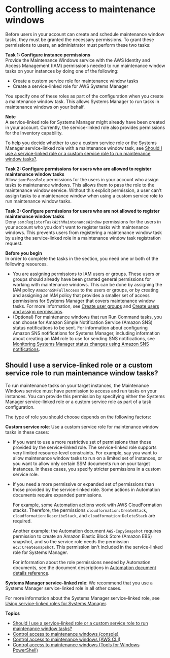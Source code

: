 # Controlling access to maintenance windows<a name="sysman-maintenance-permissions"></a>

Before users in your account can create and schedule maintenance window tasks, they must be granted the necessary permissions\. To grant these permissions to users, an administrator must perform these two tasks:

**Task 1: Configure instance permissions**  
Provide the Maintenance Windows service with the AWS Identity and Access Management \(IAM\) permissions needed to run maintenance window tasks on your instances by doing one of the following: 
+ Create a custom service role for maintenance window tasks
+ Create a service\-linked role for AWS Systems Manager

You specify one of these roles as part of the configuration when you create a maintenance window task\. This allows Systems Manager to run tasks in maintenance windows on your behalf\.

**Note**  
A service\-linked role for Systems Manager might already have been created in your account\. Currently, the service\-linked role also provides permissions for the Inventory capability\.

To help you decide whether to use a custom service role or the Systems Manager service\-linked role with a maintenance window task, see [Should I use a service\-linked role or a custom service role to run maintenance window tasks?](#maintenance-window-tasks-service-role)\.

**Task 2: Configure permissions for users who are allowed to register maintenance window tasks**  
Allow `iam:PassRole` permissions for the users in your account who assign tasks to maintenance windows\. This allows them to pass the role to the maintenance window service\. Without this explicit permission, a user can't assign tasks to a maintenance window when using a custom service role to run maintenance window tasks\. 

**Task 3: Configure permissions for users who are not allowed to register maintenance window tasks**  
Deny `ssm:RegisterTaskWithMaintenanceWindow` permissions for the users in your account who you don't want to register tasks with maintenance windows\. This prevents users from registering a maintenance window task by using the service\-linked role in a maintenance window task registration request\.

**Before you begin**  
In order to complete the tasks in the section, you need one or both of the following resources\.
+ You are assigning permissions to IAM users or groups\. These users or groups should already have been granted general permissions for working with maintenance windows\. This can be done by assigning the IAM policy `AmazonSSMFullAccess` to the users or groups, or by creating and assigning an IAM policy that provides a smaller set of access permissions for Systems Manager that covers maintenance window tasks\. For more information, see [Create user groups](setup-create-users-nonadmin-groups.md) and [Create users and assign permissions](setup-create-users-nonadmin-users.md)\.
+ \(Optional\) For maintenance windows that run Run Command tasks, you can choose for Amazon Simple Notification Service \(Amazon SNS\) status notifications to be sent\. For information about configuring Amazon SNS notifications for Systems Manager, including information about creating an IAM role to use for sending SNS notifications, see [Monitoring Systems Manager status changes using Amazon SNS notifications](monitoring-sns-notifications.md)\.

## Should I use a service\-linked role or a custom service role to run maintenance window tasks?<a name="maintenance-window-tasks-service-role"></a>

To run maintenance tasks on your target instances, the Maintenance Windows service must have permission to access and run tasks on your instances\. You can provide this permission by specifying either the Systems Manager service\-linked role or a custom service role as part of a task configuration\.

The type of role you should choose depends on the following factors:

**Custom service role**: Use a custom service role for maintenance window tasks in these cases:
+ If you want to use a more restrictive set of permissions than those provided by the service\-linked role\. The service\-linked role supports very limited resource\-level constraints\. For example, say you want to allow maintenance window tasks to run on a limited set of instances, or you want to allow only certain SSM documents run on your target instances\. In these cases, you specify stricter permissions in a custom service role\.
+ If you need a more permissive or expanded set of permissions than those provided by the service\-linked role\. Some actions in Automation documents require expanded permissions\.

  For example, some Automation actions work with AWS CloudFormation stacks\. Therefore, the permissions `cloudformation:CreateStack`, `cloudformation:DescribeStack`, and `cloudformation:DeleteStack` are required\. 

  Another example: the Automation document `AWS-CopySnapshot` requires permission to create an Amazon Elastic Block Store \(Amazon EBS\) snapshot, and so the service role needs the permission `ec2:CreateSnapshot`\. This permission isn't included in the service\-linked role for Systems Manager\. 

  For information about the role permissions needed by Automation documents, see the document descriptions in [ Automation document details reference](automation-documents-reference-details.md)\.

**Systems Manager service\-linked role**: We recommend that you use a Systems Manager service\-linked role in all other cases\.

For more information about the Systems Manager service\-linked role, see [Using service\-linked roles for Systems Manager](using-service-linked-roles.md)\.

**Topics**
+ [Should I use a service\-linked role or a custom service role to run maintenance window tasks?](#maintenance-window-tasks-service-role)
+ [Control access to maintenance windows \(console\)](sysman-maintenance-perm-console.md)
+ [Control access to maintenance windows \(AWS CLI\)](sysman-maintenance-perm-cli.md)
+ [Control access to maintenance windows \(Tools for Windows PowerShell\)](sysman-maintenance-perm-ps.md)